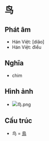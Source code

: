 # 鸟

## Phát âm
* Hán Việt: [diǎo]
* Hán Việt: điểu

## Nghĩa
* chim

## Hình ảnh
* ![鸟.png](../img/鸟.png)

## Cấu trúc
* 鸟 = [鳥](鳥.md)

<script>window.HANZI_FIELD='鸟';</script>